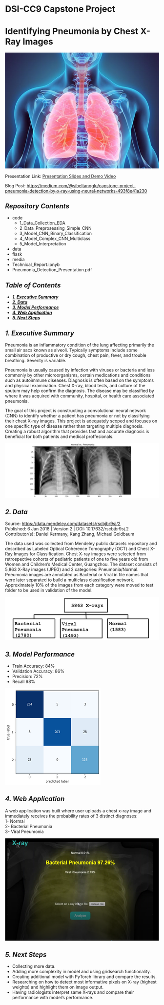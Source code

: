 ﻿# DSI-CC9 Capstone Project

# Identifying Pneumonia by Chest X-Ray Images

![chest-xray-image](./media/636619135583776321-GettyImages-530196490.jpg)

Presentation Link: [Presentation Slides and Demo Video](https://docs.google.com/presentation/d/1Yf4C-HfxTWRG2sM82r6TZainWcC97DKFAntDyeW_ZAQ)

Blog Post: https://medium.com/@sibeltanoglu/capstone-project-pneumonia-detection-by-x-ray-using-neural-networks-493f8e41a230

## ***Repository Contents***

- code  
    - 1_Data_Collection_EDA  
    - 2_Data_Preprosessing_Simple_CNN  
    - 3_Model_CNN_Binary_Classification   
    - 4_Model_Complex_CNN_Multiclass  
    - 5_Model_Interpretation  
- data  
- flask  
- media  
- Technical_Report.ipnyb  
- Pneumonia_Detection_Presentation.pdf  

## ***Table of Contents***

* [***1. Executive Summary***](#---1-executive-summary---)
* [***2. Data***](#---2-data---)
* [***3. Model Performance***](#---3-model-performance---)
* [***4. Web Application***](#---4-web-application---)
* [***5. Next Steps***](#---5-next-steps---)

## ***1. Executive Summary***

Pneumonia is an inflammatory condition of the lung affecting primarily the small air sacs known as alveoli. Typically symptoms include some combination of productive or dry cough, chest pain, fever, and trouble breathing. Severity is variable.

Pneumonia is usually caused by infection with viruses or bacteria and less commonly by other microorganisms, certain medications and conditions such as autoimmune diseases. Diagnosis is often based on the symptoms and physical examination. Chest X-ray, blood tests, and culture of the sputum may help confirm the diagnosis. The disease may be classified by where it was acquired with community, hospital, or health care associated pneumonia.

The goal of this project is constructing a convolutional neural network (CNN) to identify whether a patient has pneumonia or not by classifying their chest X-ray images. This project is adequately scoped and focuses on one specific type of disease rather than targeting multiple diagnosis. Creating a robust algorithm that provides fast and accurate diagnosis is beneficial for both patients and medical proffesionals.

![pair_plot](./media/pair.png)


## ***2. Data***

Source: https://data.mendeley.com/datasets/rscbjbr9sj/2  
Published: 6 Jan 2018 | Version 2 | DOI: 10.17632/rscbjbr9sj.2  
Contributor(s): Daniel Kermany, Kang Zhang, Michael Goldbaum  

The data used was collected from Mendeley public datasets repository and described as Labeled Optical Coherence Tomography (OCT) and Chest X-Ray Images for Classification. Chest X-ray images were selected from retrospective cohorts of pediatric patients of one to five years old from Women and Children’s Medical Center, Guangzhou. The dataset consists of 5,863 X-Ray images (JPEG) and 2 categories: Pneumonia/Normal. Pneumonia images are annotated as Bacterial or Viral in file names that were later separated to build a multiclass classification network.  
Approximately 10% of the images from each category were moved to test folder to be used in validation of the model.

![data](./media/data.png)

## ***3. Model Performance***

- Train Accuracy: 84%  
- Validation Accuracy: 86%  
- Precision: 72%  
- Recall 98%  

![confusion-matrix](./media/confusion_matrix.png)

## ***4. Web Application***

A web application was built where user uploads a chest x-ray image and immediately receives the probability rates of 3 distinct diagnoses:   
1- Normal  
2- Bacterial Pneumonia  
3- Viral Pneumonia  

![flask-app](./media/flask.png)


## ***5. Next Steps***

- Collecting more data.  
- Adding more complexity in model and using gridsearch functionality.  
- Creating additional model with PyTorch library and compare the results.  
- Researching on how to detect most informative pixels on X-ray (highest weights) and highlight them on image output.  
- Having radiologists interpret same X-rays and compare their performance with model’s performance.
